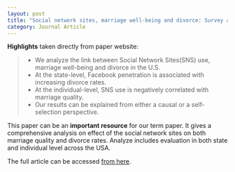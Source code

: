 ```yaml
---
layout: post
title: "Social network sites, marriage well-being and divorce: Survey and state-level evidence from the United States"
category: Journal Article
---
```


**Highlights** taken directly from paper website:

> + We analyze the link between Social Network Sites(SNS) use, marriage well-being and divorce in the U.S.
> + At the state-level, Facebook penetration is associated with increasing divorce rates.
> + At the individual-level, SNS use is negatively correlated with marriage quality.
> + Our results can be explained from either a causal or a self-selection perspective.

This paper can be an **important resource** for our term paper. It gives a comprehensive analysis on effect of the social network sites on both marriage quality and divorce rates. Analyze includes evaluation in both state and individual level across the USA.

The full article can be accessed [from here](http://www.sciencedirect.com/science/article/pii/S0747563214001563).
